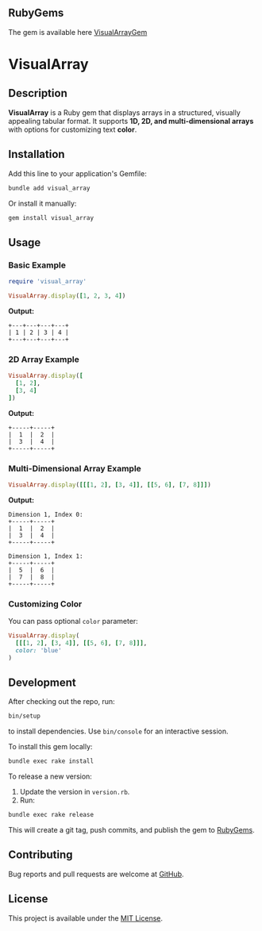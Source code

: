 ## RubyGems

The gem is available here [VisualArrayGem](https://rubygems.org/gems/visual_array)

# VisualArray
## Description

**VisualArray** is a Ruby gem that displays arrays in a structured, visually appealing tabular format. It supports **1D, 2D, and multi-dimensional arrays** with options for customizing text **color**.

## Installation

Add this line to your application's Gemfile:

```bash
bundle add visual_array
```

Or install it manually:

```bash
gem install visual_array
```

## Usage

### Basic Example

```ruby
require 'visual_array'

VisualArray.display([1, 2, 3, 4])
```

**Output:**
```
+---+---+---+---+
| 1 | 2 | 3 | 4 |
+---+---+---+---+
```

### 2D Array Example

```ruby
VisualArray.display([
  [1, 2],
  [3, 4]
])
```

**Output:**
```
+-----+-----+
|  1  |  2  |
|  3  |  4  |
+-----+-----+
```

### Multi-Dimensional Array Example

```ruby
VisualArray.display([[[1, 2], [3, 4]], [[5, 6], [7, 8]]])
```

**Output:**
```
Dimension 1, Index 0:
+-----+-----+
|  1  |  2  |
|  3  |  4  |
+-----+-----+

Dimension 1, Index 1:
+-----+-----+
|  5  |  6  |
|  7  |  8  |
+-----+-----+
```

### Customizing Color

You can pass optional `color` parameter:

```ruby
VisualArray.display(
  [[[1, 2], [3, 4]], [[5, 6], [7, 8]]],
  color: 'blue'
)
```

## Development

After checking out the repo, run:

```bash
bin/setup
```

to install dependencies. Use `bin/console` for an interactive session.

To install this gem locally:

```bash
bundle exec rake install
```

To release a new version:

1. Update the version in `version.rb`.
2. Run:

```bash
bundle exec rake release
```

This will create a git tag, push commits, and publish the gem to [RubyGems](https://rubygems.org/gems/visual_array).

## Contributing

Bug reports and pull requests are welcome at [GitHub](https://github.com/chandu89/visual_array).

## License

This project is available under the [MIT License](LICENSE.txt).
